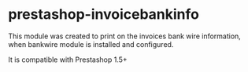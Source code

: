 # prestashop-invoicebankinfo

This module was created to print on the invoices bank wire information, when bankwire module is installed and configured.

It is compatible with Prestashop 1.5+
